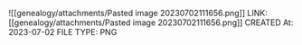 ![[genealogy/attachments/Pasted image 20230702111656.png]]
LINK: [[genealogy/attachments/Pasted image 20230702111656.png]]
CREATED At: 2023-07-02
FILE TYPE: PNG
